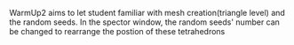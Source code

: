 WarmUp2 aims to let student familiar with mesh creation(triangle level) and the random seeds. In the spector window, the random seeds' number can be changed to rearrange the postion of these tetrahedrons
